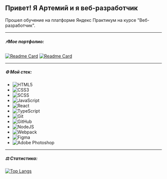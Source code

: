 ## Привет! Я Артемий и я веб-разработчик
Прошел обучение на платформе Яндекс Практикум на курсе "Веб-разработчик".

---

##### ⚡Мое портфолио:
[![Readme Card](https://github-readme-stats.vercel.app/api/pin/?username=RTemiy&repo=Chronicles)](https://github.com/RTemiy/Chronicles)
[![Readme Card](https://github-readme-stats.vercel.app/api/pin/?username=RTemiy&repo=guest-house)](https://github.com/RTemiy/guest-house)

---

##### ⚙️ Мой стек:

- ![HTML5](https://img.shields.io/badge/html5-%23E34F26.svg?style=for-the-badge&logo=html5&logoColor=white)
- ![CSS3](https://img.shields.io/badge/css3-%231572B6.svg?style=for-the-badge&logo=css3&logoColor=white)
- ![SCSS](https://img.shields.io/badge/Sass-CC6699?style=for-the-badge&logo=sass&logoColor=white)
- ![JavaScript](https://img.shields.io/badge/javascript-%23323330.svg?style=for-the-badge&logo=javascript&logoColor=%23F7DF1E)
- ![React](https://img.shields.io/badge/-ReactJs-61DAFB?logo=react&logoColor=white&style=for-the-badge)
- ![TypeScript](https://shields.io/badge/TypeScript-3178C6?logo=TypeScript&logoColor=FFF&style=flat-square)
- ![Git](https://img.shields.io/badge/git-%23F05033.svg?style=for-the-badge&logo=git&logoColor=white)
- ![GitHub](https://img.shields.io/badge/github-%23121011.svg?style=for-the-badge&logo=github&logoColor=white)
- ![NodeJS](https://img.shields.io/badge/node.js-6DA55F?style=for-the-badge&logo=node.js&logoColor=white)
- ![Webpack](https://img.shields.io/badge/webpack-%238DD6F9.svg?style=for-the-badge&logo=webpack&logoColor=black)
- ![Figma](https://img.shields.io/badge/figma-%23F24E1E.svg?style=for-the-badge&logo=figma&logoColor=white)
- ![Adobe Photoshop](https://img.shields.io/badge/adobe%20photoshop-%2331A8FF.svg?style=for-the-badge&logo=adobe%20photoshop&logoColor=white)

---

##### ⚖️ Статистика:

[![Top Langs](https://github-readme-stats.vercel.app/api/top-langs/?username=RTemiy&layout=compact)](https://github.com/anuraghazra/github-readme-stats)

